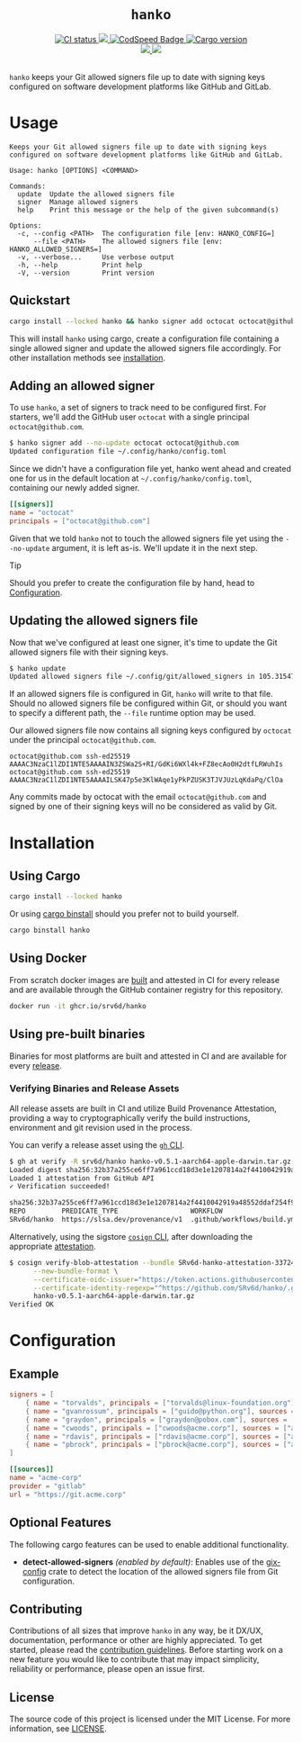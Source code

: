 <h1 align="center"><code>hanko</code></h1>
<div align="center">
  <a href="https://github.com/srv6d/hanko/actions">
    <img src="https://github.com/srv6d/hanko/workflows/CI/badge.svg" alt="CI status" />
  </a>
  <a href="https://codecov.io/github/SRv6d/hanko">
    <img src="https://codecov.io/github/SRv6d/hanko/graph/badge.svg?token=PIRC5DZL9C" />
  </a>
  <a href="https://codspeed.io/SRv6d/hanko">
    <img src="https://img.shields.io/endpoint?url=https://codspeed.io/badge.json" alt="CodSpeed Badge" />
  </a>
  <a href="https://crates.io/crates/hanko">
    <img src="https://img.shields.io/crates/v/hanko.svg?logo=rust" alt="Cargo version" />
  </a>
</div>
<div align="center">
  <a href="https://scorecard.dev/viewer/?uri=github.com/SRv6d/hanko">
    <img src="https://api.scorecard.dev/projects/github.com/SRv6d/hanko/badge" />
  </a>
  <a href="https://www.bestpractices.dev/projects/9526">
    <img src="https://www.bestpractices.dev/projects/9526/badge" />
  </a>
</div>
<br />

`hanko` keeps your Git allowed signers file up to date with signing keys configured on software development platforms like GitHub and GitLab.

# Usage

```
Keeps your Git allowed signers file up to date with signing keys configured on software development platforms like GitHub and GitLab.

Usage: hanko [OPTIONS] <COMMAND>

Commands:
  update  Update the allowed signers file
  signer  Manage allowed signers
  help    Print this message or the help of the given subcommand(s)

Options:
  -c, --config <PATH>  The configuration file [env: HANKO_CONFIG=]
      --file <PATH>    The allowed signers file [env: HANKO_ALLOWED_SIGNERS=]
  -v, --verbose...     Use verbose output
  -h, --help           Print help
  -V, --version        Print version
```

## Quickstart

```sh
cargo install --locked hanko && hanko signer add octocat octocat@github.com
```

This will install `hanko` using cargo, create a configuration file containing a single allowed signer and update the allowed signers file accordingly. For other installation methods see [installation](#installation).

## Adding an allowed signer

To use `hanko`, a set of signers to track need to be configured first.
For starters, we'll add the GitHub user `octocat` with a single principal `octocat@github.com`.

```sh
$ hanko signer add --no-update octocat octocat@github.com
Updated configuration file ~/.config/hanko/config.toml
```

Since we didn't have a configuration file yet, hanko went ahead and created one for us in the default location at `~/.config/hanko/config.toml`, containing our newly added signer.

```toml
[[signers]]
name = "octocat"
principals = ["octocat@github.com"]
```

Given that we told `hanko` not to touch the allowed signers file yet using the `--no-update` argument, it is left as-is. We'll update it in the next step.

> [!TIP]
> Should you prefer to create the configuration file by hand, head to [Configuration](#configuration).

## Updating the allowed signers file

Now that we've configured at least one signer, it's time to update the Git allowed signers file with their signing keys.

```sh
$ hanko update
Updated allowed signers file ~/.config/git/allowed_signers in 105.315473ms.
```

If an allowed signers file is configured in Git, `hanko` will write to that file.
Should no allowed signers file be configured within Git, or should you want to specify a different path, the `--file` runtime option may be used.

Our allowed signers file now contains all signing keys configured by `octocat` under the principal `octocat@github.com`.

```
octocat@github.com ssh-ed25519 AAAAC3NzaC1lZDI1NTE5AAAAIN3ZSWa2S+RI/GdKi6WXl4k+FZ8ecAo0H2dtfLRWuhIs
octocat@github.com ssh-ed25519 AAAAC3NzaC1lZDI1NTE5AAAAILSK47p5e3KlWAqe1yPkPZUSK3TJVJUzLqKdaPq/ClOa
```

Any commits made by octocat with the email `octocat@github.com` and signed by one of their signing keys will no be considered as valid by Git.

# Installation

## Using Cargo

```sh
cargo install --locked hanko
```

Or using [cargo binstall](https://github.com/cargo-bins/cargo-binstall) should you prefer not to build yourself.

```sh
cargo binstall hanko
```

## Using Docker

From scratch docker images are [built](https://github.com/SRv6d/hanko/blob/main/Dockerfile) and attested in CI for every release and are available through the GitHub container registry for this repository.

```sh
docker run -it ghcr.io/srv6d/hanko
```

## Using pre-built binaries

Binaries for most platforms are built and attested in CI and are available for every [release](https://github.com/SRv6d/hanko/releases).

### Verifying Binaries and Release Assets

All release assets are built in CI and utilize Build Provenance Attestation, providing a way to cryptographically verify the build instructions, environment and git revision used in the process.

You can verify a release asset using the [`gh` CLI](https://cli.github.com).

```sh
$ gh at verify -R srv6d/hanko hanko-v0.5.1-aarch64-apple-darwin.tar.gz
Loaded digest sha256:32b37a255ce6ff7a961ccd18d3e1e1207814a2f4410042919a48552ddaf254f9 for file://hanko-v0.5.1-aarch64-apple-darwin.tar.gz
Loaded 1 attestation from GitHub API
✓ Verification succeeded!

sha256:32b37a255ce6ff7a961ccd18d3e1e1207814a2f4410042919a48552ddaf254f9 was attested by:
REPO         PREDICATE_TYPE                  WORKFLOW
SRv6d/hanko  https://slsa.dev/provenance/v1  .github/workflows/build.yml@refs/tags/v0.5.1
```

Alternatively, using the sigstore [`cosign` CLI](https://github.com/sigstore/cosign), after downloading the appropriate [attestation](https://github.com/srv6d/hanko/attestations).

```sh
$ cosign verify-blob-attestation --bundle SRv6d-hanko-attestation-3372432.sigstore.json \
      --new-bundle-format \
      --certificate-oidc-issuer="https://token.actions.githubusercontent.com" \
      --certificate-identity-regexp="^https://github.com/SRv6d/hanko/.github/workflows/build.yml@refs/tags/v.*$" \
      hanko-v0.5.1-aarch64-apple-darwin.tar.gz
Verified OK
```

# Configuration

## Example

```toml
signers = [
    { name = "torvalds", principals = ["torvalds@linux-foundation.org"], sources = ["github"] },
    { name = "gvanrossum", principals = ["guido@python.org"], sources = ["github", "gitlab"] },
    { name = "graydon", principals = ["graydon@pobox.com"], sources = ["github"] },
    { name = "cwoods", principals = ["cwoods@acme.corp"], sources = ["acme-corp"] },
    { name = "rdavis", principals = ["rdavis@acme.corp"], sources = ["acme-corp"] },
    { name = "pbrock", principals = ["pbrock@acme.corp"], sources = ["acme-corp"] }
]

[[sources]]
name = "acme-corp"
provider = "gitlab"
url = "https://git.acme.corp"
```

## Optional Features

The following cargo features can be used to enable additional functionality.

- **detect-allowed-signers** _(enabled by default)_: Enables use of the [gix-config] crate to detect the location of the allowed signers file from Git configuration.

## Contributing

Contributions of all sizes that improve `hanko` in any way, be it DX/UX, documentation, performance or other are highly appreciated.
To get started, please read the [contribution guidelines](.github/CONTRIBUTING.md). Before starting work on a new feature you would like to contribute that may impact simplicity, reliability or performance, please open an issue first.

## License

The source code of this project is licensed under the MIT License. For more information, see [LICENSE](LICENSE).

[gix-config]: https://crates.io/crates/gix-config
